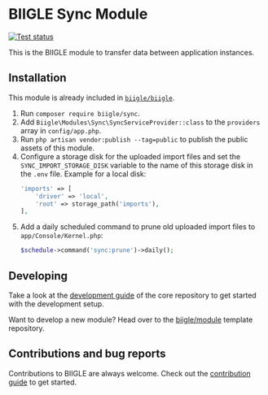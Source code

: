 # BIIGLE Sync Module

[![Test status](https://github.com/biigle/sync/workflows/Tests/badge.svg)](https://github.com/biigle/sync/actions?query=workflow%3ATests)

This is the BIIGLE module to transfer data between application instances.

## Installation

This module is already included in [`biigle/biigle`](https://github.com/biigle/biigle).

1. Run `composer require biigle/sync`.
2. Add `Biigle\Modules\Sync\SyncServiceProvider::class` to the `providers` array in `config/app.php`.
3. Run `php artisan vendor:publish --tag=public` to publish the public assets of this module.
4. Configure a storage disk for the uploaded import files and set the `SYNC_IMPORT_STORAGE_DISK` variable to the name of this storage disk in the `.env` file. Example for a local disk:
    ```php
    'imports' => [
        'driver' => 'local',
        'root' => storage_path('imports'),
    ],
    ```
5. Add a daily scheduled command to prune old uploaded import files to `app/Console/Kernel.php`:
   ```php
   $schedule->command('sync:prune')->daily();
   ```

## Developing

Take a look at the [development guide](https://github.com/biigle/core/blob/master/DEVELOPING.md) of the core repository to get started with the development setup.

Want to develop a new module? Head over to the [biigle/module](https://github.com/biigle/module) template repository.

## Contributions and bug reports

Contributions to BIIGLE are always welcome. Check out the [contribution guide](https://github.com/biigle/core/blob/master/CONTRIBUTING.md) to get started.
